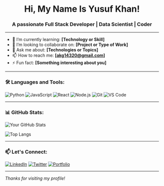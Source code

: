 <h1 align="center">Hi, My Name Is Yusuf Khan!</h1>
<h3 align="center">A passionate Full Stack Developer | Data Scientist | Coder</h3>

---

- 🌱 I’m currently learning: **[Technology or Skill]**
- 👯 I’m looking to collaborate on: **[Project or Type of Work]**
- 💬 Ask me about: **[Technologies or Topics]**
- 📫 How to reach me: **[akg14320@gmail.com]**
- ⚡ Fun fact: **[Something interesting about you]**

---

### 🛠️ Languages and Tools:
![Python](https://img.shields.io/badge/-Python-333333?style=flat&logo=python)
![JavaScript](https://img.shields.io/badge/-JavaScript-333333?style=flat&logo=javascript)
![React](https://img.shields.io/badge/-React-333333?style=flat&logo=react)
![Node.js](https://img.shields.io/badge/-Node.js-333333?style=flat&logo=node.js)
![Git](https://img.shields.io/badge/-Git-333333?style=flat&logo=git)
![VS Code](https://img.shields.io/badge/-VSCode-333333?style=flat&logo=visual-studio-code)

---

### 📊 GitHub Stats:
![Your GitHub Stats](https://github-readme-stats.vercel.app/api?username=yourusername&show_icons=true&theme=github_dark)

![Top Langs](https://github-readme-stats.vercel.app/api/top-langs/?username=yourusername&layout=compact&theme=github_dark)

---

### 📫 Let's Connect:
[![LinkedIn](https://img.shields.io/badge/-LinkedIn-0A66C2?style=flat&logo=linkedin&logoColor=white)](https://www.linkedin.com/in/yourprofile)
[![Twitter](https://img.shields.io/badge/-Twitter-1DA1F2?style=flat&logo=twitter&logoColor=white)](https://twitter.com/yourhandle)
[![Portfolio](https://img.shields.io/badge/-Portfolio-000000?style=flat&logo=google-chrome&logoColor=white)](https://yourportfolio.com)

---

*Thanks for visiting my profile!*
